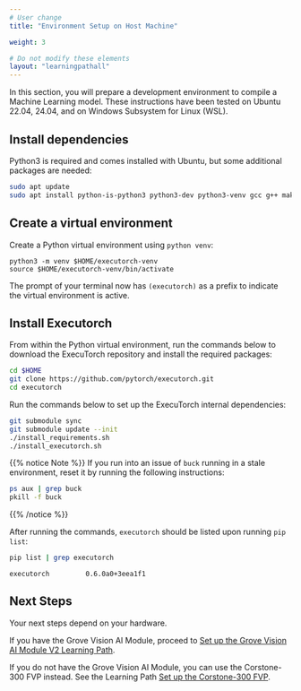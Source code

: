 ```yaml
---
# User change
title: "Environment Setup on Host Machine"

weight: 3

# Do not modify these elements
layout: "learningpathall"
---
```


In this section, you will prepare a development environment to compile a Machine Learning model. These instructions have been tested on Ubuntu 22.04, 24.04, and on Windows Subsystem for Linux (WSL).

## Install dependencies

Python3 is required and comes installed with Ubuntu, but some additional packages are needed:

```bash
sudo apt update
sudo apt install python-is-python3 python3-dev python3-venv gcc g++ make -y
```

## Create a virtual environment

Create a Python virtual environment using `python venv`:

```console
python3 -m venv $HOME/executorch-venv
source $HOME/executorch-venv/bin/activate
```
The prompt of your terminal now has `(executorch)` as a prefix to indicate the virtual environment is active.


## Install Executorch

From within the Python virtual environment, run the commands below to download the ExecuTorch repository and install the required packages:

``` bash
cd $HOME
git clone https://github.com/pytorch/executorch.git
cd executorch
```

Run the commands below to set up the ExecuTorch internal dependencies:

```bash
git submodule sync
git submodule update --init
./install_requirements.sh
./install_executorch.sh
```

{{% notice Note %}}
If you run into an issue of `buck` running in a stale environment, reset it by running the following instructions:

```bash
ps aux | grep buck
pkill -f buck
```
{{% /notice %}}

After running the commands, `executorch` should be listed upon running `pip list`:

```bash
pip list | grep executorch
```

```output
executorch         0.6.0a0+3eea1f1
```

## Next Steps

Your next steps depend on your hardware. 

If you have the Grove Vision AI Module, proceed to [Set up the Grove Vision AI Module V2 Learning Path](/learning-paths/embedded-and-microcontrollers/introduction-to-tinyml-on-arm/setup-7-grove/).

If you do not have the Grove Vision AI Module, you can use the Corstone-300 FVP instead. See the Learning Path [Set up the Corstone-300 FVP](/learning-paths/microcontrollers/introduction-to-tinyml-on-arm/env-setup-6-fvp/).
